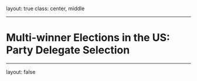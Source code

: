 layout: true
class: center, middle

---

# Multi-winner Elections in the US: Party Delegate Selection

---

layout: false
